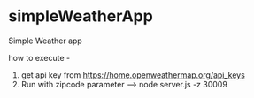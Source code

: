 # simpleWeatherApp
Simple Weather app

how to execute -
1) get api key from https://home.openweathermap.org/api_keys
2) Run with zipcode parameter --> node server.js -z 30009